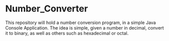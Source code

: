 # Number_Converter
This repository will hold a number conversion program, in a simple Java Console Application. The idea is simple, given a number in decimal, convert it to binary, as well as others such as hexadecimal or octal. 
